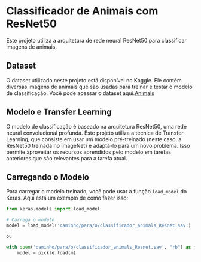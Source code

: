 # Classificador de Animais com ResNet50

Este projeto utiliza a arquitetura de rede neural ResNet50 para classificar imagens de animais. 

## Dataset

O dataset utilizado neste projeto está disponível no Kaggle. Ele contém diversas imagens de animais que são usadas para treinar e testar o modelo de classificação. Você pode acessar o dataset aqui.[Animals](https://www.kaggle.com/datasets/antobenedetti/animals/data)

## Modelo e Transfer Learning

O modelo de classificação é baseado na arquitetura ResNet50, uma rede neural convolucional profunda. Este projeto utiliza a técnica de Transfer Learning, que consiste em usar um modelo pré-treinado (neste caso, a ResNet50 treinada no ImageNet) e adaptá-lo para um novo problema. Isso permite aproveitar os recursos aprendidos pelo modelo em tarefas anteriores que são relevantes para a tarefa atual.

## Carregando o Modelo

Para carregar o modelo treinado, você pode usar a função `load_model` do Keras. Aqui está um exemplo de como fazer isso:

```python
from keras.models import load_model

# Carrega o modelo
model = load_model('caminho/para/o/classificador_animals_Resnet.sav')

ou

with open('caminho/para/o/classificador_animals_Resnet.sav', "rb") as m:
    model = pickle.load(m)
```
